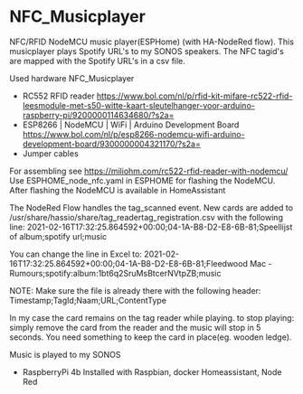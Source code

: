 # NFC_Musicplayer
NFC/RFID NodeMCU music player(ESPHome) (with HA-NodeRed flow).
This musicplayer plays Spotify URL's to my SONOS speakers.
The NFC tagid's are mapped with the Spotify URL's in a csv file.

Used hardware
NFC_Musicplayer
- RC552 RFID reader
  https://www.bol.com/nl/p/rfid-kit-mifare-rc522-rfid-leesmodule-met-s50-witte-kaart-sleutelhanger-voor-arduino-raspberry-pi/9200000114634680/?s2a=
- ESP8266 | NodeMCU | WiFi | Arduino Development Board
  https://www.bol.com/nl/p/esp8266-nodemcu-wifi-arduino-development-board/9300000004321170/?s2a=
- Jumper cables


For assembling see https://miliohm.com/rc522-rfid-reader-with-nodemcu/
Use ESPHOME_node_nfc.yaml in ESPHOME for flashing the NodeMCU.
After flashing the NodeMCU is available in HomeAssistant

The NodeRed Flow handles the tag_scanned event.
New cards are added to /usr/share/hassio/share/tag_readertag_registration.csv
with the following line: 
  2021-02-16T17:32:25.864592+00:00;04-1A-B8-D2-E8-6B-81;Speellijst of album;spotify url;music
  
You can change the line in Excel to:
2021-02-16T17:32:25.864592+00:00;04-1A-B8-D2-E8-6B-81;Fleedwood Mac - Rumours;spotify:album:1bt6q2SruMsBtcerNVtpZB;music

NOTE:
  Make sure the file is already there with the following header:
  Timestamp;TagId;Naam;URL;ContentType

In my case the card remains on the tag reader while playing. 
to stop playing: simply remove the card from the reader and the music will stop in 5 seconds.
You need something to keep the card in place(eg. wooden ledge).

Music is played to my SONOS

- RaspberryPi 4b 
Installed with Raspbian, docker Homeassistant, Node Red




